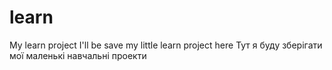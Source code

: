 # learn
My learn project
I'll be save my little learn project here
Тут я буду зберігати мої маленькі навчальні проекти 
